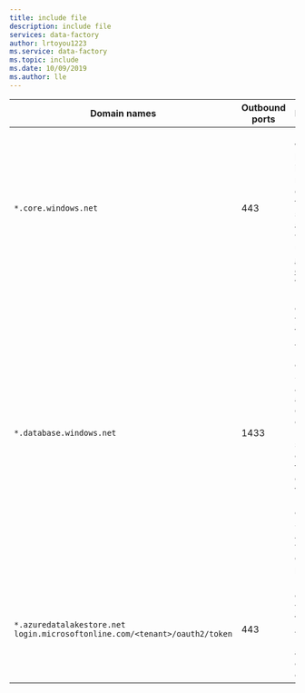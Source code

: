 ```yaml
---
title: include file
description: include file
services: data-factory
author: lrtoyou1223
ms.service: data-factory
ms.topic: include
ms.date: 10/09/2019
ms.author: lle
---
```

| Domain names                  | Outbound ports | Description                              |
| ----------------------------- | -------------- | ---------------------------------------- |
| `*.core.windows.net`          | 443            | Used by the self-hosted integration runtime to connect to the Azure storage account when you use the [staged copy](../articles/data-factory/copy-activity-performance.md#staged-copy) feature. |
| `*.database.windows.net`      | 1433           | Required only when you copy from or to Azure SQL Database or Azure Synapse Analytics and optional otherwise. Use the staged-copy feature to copy data to SQL Database or Azure Synapse Analytics without opening port 1433. |
| `*.azuredatalakestore.net`<br>`login.microsoftonline.com/<tenant>/oauth2/token`    | 443            | Required only when you copy from or to Azure Data Lake Store and optional otherwise. |
